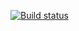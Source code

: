 [![Build status](https://ci.appveyor.com/api/projects/status/30ld2n7ykn10v0q7?svg=true)](https://ci.appveyor.com/project/Mellisana/userlogin)
